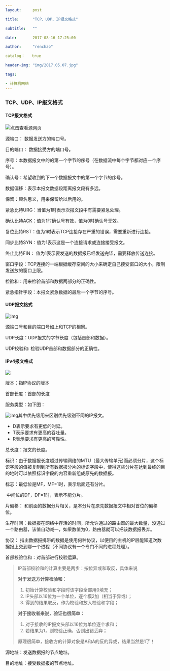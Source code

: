 ```yaml
---
layout:     post

title:      "TCP、UDP、IP报文格式"

subtitle:   ""

date:       2017-08-16 17:25:00

author:     "renchao"

catalog：   true

header-img: "img/2017.05.07.jpg"

tags: 

- 计算机网络
---
```


### TCP、UDP、IP报文格式

#### TCP报文格式

![点击查看源网页](http://my.csdn.net/uploads/201204/10/1334067788_5038.jpg)

源端口： 数据发送方的端口号。

目的端口： 数据接受方的端口号。

序号：本数据报文中的的第一个字节的序号（在数据流中每个字节都对应一个序号）。

确认号：希望收到的下一个数据报文中的第一个字节的序号。

数据偏移：表示本报文数据段距离报文段有多远。

保留：顾名思义，用来保留给以后用的。

紧急比特URG：当值为1时表示次报文段中有需要紧急处理。

确认比特ACK：值为1时确认号有效，值为0时确认号无效。

复位比特RST：值为1时表示TCP连接存在严重的错误，需要重新进行连接。

同步比特SYN：值为1表示这是一个连接请求或连接接受报文。

终止比特FIN： 值为1表示要发送的数据报已经发送完毕，需要释放传送连接。

窗口字段：TCP连接的一端根据缓存空间的大小来确定自己接受窗口的大小，限制发送放的窗口上限。

检验和：用来检验首部和数据两部分的正确性。

紧急指针字段：本报文紧急数据的最后一个字节的序号。

#### UDP报文格式

![img](http://www.yanjingge.com/piques/84864c1fe095359bc9c5ac068e24e781.png)

源端口号和目的端口号如上和TCP的相同。

UDP长度：UDP报文的字节长度（包括首部和数据）。

UDP校验和: 检验UDP首部和数据部分的正确性。

#### IPv4报文格式

![](http://my.csdn.net/uploads/201204/10/1334070198_2001.png)

版本：指IP协议的版本

首部长度：首部的长度

服务类型：如下图：

 ![img](http://my.csdn.net/uploads/201204/10/1334070567_3935.png)其中优先级用来区别优先级别不同的IP报文。

- D表示要求有更低的时延。
- T表示要求有更高的吞吐量。
- R表示要求有更高的可靠性。

总长度：报文的长度。

标识：由于数据报长度超过传输网络的MTU（最大传输单元)而必须分片，这个标识字段的值被复制到所有数据报分片的标识字段中，使得这些分片在达到最终的目的地时可以依照标识字段的内容重新组成原先的数据报。

标志：最低位是MF，MF=1时，表示后面还有分片。

​           中间位的DF，DF=1时，表示不能分片。

片偏移： 和前面的数据分片相关，是本分片在原先数据报文中相对首位的偏移位。

生存时间：数据报在网络中存活的时间，所允许通过的路由器的最大数量，没通过一个路由器，该值自动减一，如果数值为0，路由器就可以把该数据报丢弃。

协议： 指出数据报携带的数据是使用何种协议，以便目的主机的IP层能知道次数据报上交到哪一个进程（不同协议有一个专门不同的进程处理）。

首部校验位和：对首部进行校验运算。

> IP首部校验和的计算主要是两步：按位异或和取反，具体来说
>
> **对于发送方计算检验和：**
>
> 1. 初始计算校验和字段时该字段全部用0填充；
> 2. IP头部以16位为一个单位，逐个模2加（相当于异或）；
> 3. 得到的结果取反，作为校验和放入校验和字段；
>
> **对于接收者来说，验证也很简单：**
>
> 1. 对于接收的IP报文头部以16位为单位逐个求和；
> 2. 若结果为1，则校验正确，否则出错丢弃；
>
> 原理很简单，接收方的计算对象是A和A的反的异或，结果当然是1了！

源地址：发送数据报的节点地址。

目的地址：接受数据报的节点地址。 